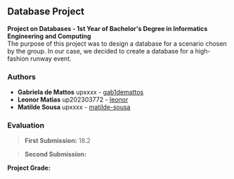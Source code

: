 ## Database Project

**Project on Databases - 1st Year of Bachelor's Degree in Informatics Engineering and Computing**  
The purpose of this project was to design a database for a scenario chosen by the group. In our case, we decided to create a database for a high-fashion runway event.  

### Authors

* **Gabriela de Mattos** upxxxx - [gab1demattos](https://github.com/gab1demattos)
* **Leonor Matias** up202303772 - [leonor](https://github.com/le0nor)
* **Matilde Sousa** upxxxx - [matilde-sousa](https://github.com/matilde-sousa)

### Evaluation

>**First Submission:** 18.2 

>**Second Submission:** 

**Project Grade:** 